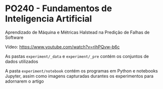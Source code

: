 # PO240 - Fundamentos de Inteligencia Artificial
Aprendizado de Máquina e Métricas Halstead na Predição de Falhas de Software

Vídeo: https://www.youtube.com/watch?v=rihPQvw-b6c

As pastas `experiment/_data` e `experiment/_pre` contém os conjuntos de dados utilizados

A pasta `experiment/notebook` contém os programas em Python e notebooks Jupyter, assim como imagens capturadas durantes os experimentos para adornarem o artigo
